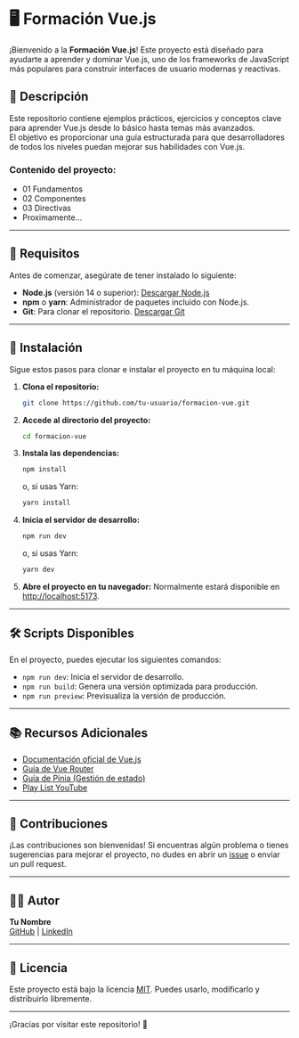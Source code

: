 
# 🖥️ Formación Vue.js

¡Bienvenido a la **Formación Vue.js**! Este proyecto está diseñado para ayudarte a aprender y dominar Vue.js, uno de los frameworks de JavaScript más populares para construir interfaces de usuario modernas y reactivas.

## 📖 Descripción

Este repositorio contiene ejemplos prácticos, ejercicios y conceptos clave para aprender Vue.js desde lo básico hasta temas más avanzados.  
El objetivo es proporcionar una guía estructurada para que desarrolladores de todos los niveles puedan mejorar sus habilidades con Vue.js.

### Contenido del proyecto:
- 01 Fundamentos
- 02 Componentes
- 03 Directivas 
- Proximamente...

---

## 🚀 Requisitos

Antes de comenzar, asegúrate de tener instalado lo siguiente:

- **Node.js** (versión 14 o superior): [Descargar Node.js](https://nodejs.org/)
- **npm** o **yarn**: Administrador de paquetes incluido con Node.js.
- **Git**: Para clonar el repositorio. [Descargar Git](https://git-scm.com/)

---

## 📂 Instalación

Sigue estos pasos para clonar e instalar el proyecto en tu máquina local:

1. **Clona el repositorio:**
   ```bash
   git clone https://github.com/tu-usuario/formacion-vue.git
   ```

2. **Accede al directorio del proyecto:**
   ```bash
   cd formacion-vue
   ```

3. **Instala las dependencias:**
   ```bash
   npm install
   ```
   o, si usas Yarn:
   ```bash
   yarn install
   ```

4. **Inicia el servidor de desarrollo:**
   ```bash
   npm run dev
   ```
   o, si usas Yarn:
   ```bash
   yarn dev
   ```

5. **Abre el proyecto en tu navegador:**
   Normalmente estará disponible en [http://localhost:5173](http://localhost:5173).

---

## 🛠️ Scripts Disponibles

En el proyecto, puedes ejecutar los siguientes comandos:

- `npm run dev`: Inicia el servidor de desarrollo.
- `npm run build`: Genera una versión optimizada para producción.
- `npm run preview`: Previsualiza la versión de producción.

---

## 📚 Recursos Adicionales

- [Documentación oficial de Vue.js](https://vuejs.org/)
- [Guía de Vue Router](https://router.vuejs.org/)
- [Guía de Pinia (Gestión de estado)](https://pinia.vuejs.org/)
- [Play List YouTube](https://www.youtube.com/playlist?list=PLDllzmccetSNgykILXnHMeuO-y-gRcF-i)

---

## 🤝 Contribuciones

¡Las contribuciones son bienvenidas! Si encuentras algún problema o tienes sugerencias para mejorar el proyecto, no dudes en abrir un [issue](https://github.com/EloyParga/formacion-vue/issues) o enviar un pull request.

---

## 🧑‍💻 Autor

**Tu Nombre**  
[GitHub](https://github.com/EloyParga) | [LinkedIn](https://www.linkedin.com/in/eloy-parga)

---

## 📄 Licencia

Este proyecto está bajo la licencia [MIT](https://opensource.org/licenses/MIT). Puedes usarlo, modificarlo y distribuirlo libremente.

---

¡Gracias por visitar este repositorio! 🚀
